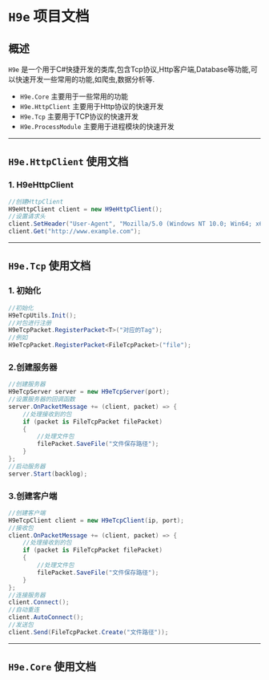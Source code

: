 ﻿# `H9e` 项目文档
## 概述
`H9e` 是一个用于C#快捷开发的类库,包含Tcp协议,Http客户端,Database等功能,可以快速开发一些常用的功能,如爬虫,数据分析等.
- `H9e.Core` 主要用于一些常用的功能
- `H9e.HttpClient` 主要用于Http协议的快速开发
- `H9e.Tcp` 主要用于TCP协议的快速开发
- `H9e.ProcessModule` 主要用于进程模块的快速开发

---

## `H9e.HttpClient` 使用文档
### 1. H9eHttpClient
```csharp
//创建HttpClient
H9eHttpClient client = new H9eHttpClient();
//设置请求头
client.SetHeader("User-Agent", "Mozilla/5.0 (Windows NT 10.0; Win64; x64) AppleWebKit/537.36 (KHTML, like Gecko) Chrome/58.0.3029.110 Safari/537.3");
client.Get("http://www.example.com");
```
---

## `H9e.Tcp` 使用文档
### 1. 初始化
```csharp
//初始化
H9eTcpUtils.Init();
//对包进行注册
H9eTcpPacket.RegisterPacket<T>("对应的Tag");
//例如
H9eTcpPacket.RegisterPacket<FileTcpPacket>("file");
```
### 2.创建服务器
```csharp
//创建服务器
H9eTcpServer server = new H9eTcpServer(port);
//设置服务器的回调函数
server.OnPacketMessage += (client, packet) => {
	//处理接收到的包
	if (packet is FileTcpPacket filePacket)
	{
		//处理文件包
		filePacket.SaveFile("文件保存路径");
	}
};
//启动服务器
server.Start(backlog);
```
### 3.创建客户端
```csharp
//创建客户端
H9eTcpClient client = new H9eTcpClient(ip, port);
//接收包
client.OnPacketMessage += (client, packet) => {
	//处理接收到的包
	if (packet is FileTcpPacket filePacket)
	{
		//处理文件包
		filePacket.SaveFile("文件保存路径");
	}
};
//连接服务器
client.Connect();
//自动重连
client.AutoConnect();
//发送包
client.Send(FileTcpPacket.Create("文件路径"));
```

---

## `H9e.Core` 使用文档